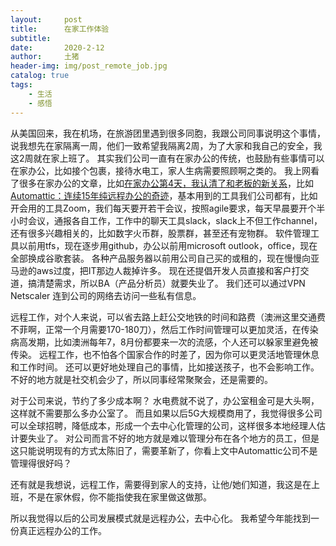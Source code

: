 ```yaml
---
layout:     post
title:      在家工作体验
subtitle:   
date:       2020-2-12
author:     土猪
header-img: img/post_remote_job.jpg
catalog: true
tags:
    - 生活
    - 感悟
---
```




从美国回来，我在机场，在旅游团里遇到很多同胞，我跟公司同事说明这个事情，说我想先在家隔离一周，他们一致希望我隔离2周，为了大家和我自己的安全，我这2周就在家上班了。 其实我们公司一直有在家办公的传统，也鼓励有些事情可以在家办公，比如接个包裹，接待水电工，家人生病需要照顾啊之类的。 我上网看了很多在家办公的文章，比如[在家办公第4天，我认清了和老板的新关系](https://mp.weixin.qq.com/s/rUI7zRDoSF_L-wICzkBAdQ)，比如[Automattic：连续15年纯远程办公的奇迹](https://yueguangboke.wordpress.com/2020/02/09/automattic%ef%bc%9a%e8%bf%9e%e7%bb%ad15%e5%b9%b4%e7%ba%af%e8%bf%9c%e7%a8%8b%e5%8a%9e%e5%85%ac%e7%9a%84%e5%a5%87%e8%bf%b9/)，基本用到的工具我们公司都有，比如开会用的工具Zoom，我们每天要开若干会议，按照agile要求，每天早晨要开个半小时会议，通报各自工作，工作中的聊天工具slack，slack上不但工作channel，还有很多兴趣相关的，比如数字火币群，股票群，甚至还有宠物群。 软件管理工具以前用tfs，现在逐步用github，办公以前用microsoft outlook，office，现在全部换成谷歌套装。 各种产品服务器以前用公司自己买的或租的，现在慢慢向亚马逊的aws过度，把IT那边人裁掉许多。 现在还提倡开发人员直接和客户打交道，搞清楚需求，所以BA（产品分析员）就要失业了。  我们还可以通过VPN Netscaler 连到公司的网络去访问一些私有信息。 



远程工作，对个人来说，可以省去路上赶公交地铁的时间和路费（澳洲这里交通费不菲啊，正常一个月需要170-180刀），然后工作时间管理可以更加灵活，在传染病高发期，比如澳洲每年7，8月份都要来一次的流感，个人还可以躲家里避免被传染。 远程工作，也不怕各个国家合作的时差了，因为你可以更灵活地管理休息和工作时间。 还可以更好地处理自己的事情，比如接送孩子，也不会影响工作。  不好的地方就是社交机会少了，所以同事经常聚聚会，还是需要的。



对于公司来说，节约了多少成本啊？ 水电费就不说了，办公室租金可是大头啊，这样就不需要那么多办公室了。 而且如果以后5G大规模商用了，我觉得很多公司可以全球招聘，降低成本，形成一个去中心化管理的公司，这样很多本地经理人估计要失业了。 对公司而言不好的地方就是难以管理分布在各个地方的员工，但是这只能说明现有的方式太陈旧了，需要革新了，你看上文中Automattic公司不是管理得很好吗？ 



还有就是我想说，远程工作，需要得到家人的支持，让他/她们知道，我这是在上班，不是在家休假，你不能指使我在家里做这做那。


所以我觉得以后的公司发展模式就是远程办公，去中心化。  我希望今年能找到一份真正远程办公的工作。
